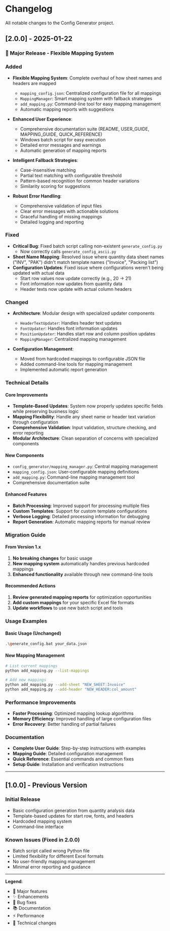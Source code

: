 # Changelog

All notable changes to the Config Generator project.

## [2.0.0] - 2025-01-22

### 🎉 Major Release - Flexible Mapping System

### Added
- **Flexible Mapping System**: Complete overhaul of how sheet names and headers are mapped
  - `mapping_config.json`: Centralized configuration file for all mappings
  - `MappingManager`: Smart mapping system with fallback strategies
  - `add_mapping.py`: Command-line tool for easy mapping management
  - Automatic mapping reports with suggestions

- **Enhanced User Experience**:
  - Comprehensive documentation suite (README, USER_GUIDE, MAPPING_GUIDE, QUICK_REFERENCE)
  - Windows batch script for easy execution
  - Detailed error messages and warnings
  - Automatic generation of mapping reports

- **Intelligent Fallback Strategies**:
  - Case-insensitive matching
  - Partial text matching with configurable threshold
  - Pattern-based recognition for common header variations
  - Similarity scoring for suggestions

- **Robust Error Handling**:
  - Comprehensive validation of input files
  - Clear error messages with actionable solutions
  - Graceful handling of missing mappings
  - Detailed logging and reporting

### Fixed
- **Critical Bug**: Fixed batch script calling non-existent `generate_config.py`
  - Now correctly calls `generate_config_ascii.py`
- **Sheet Name Mapping**: Resolved issue where quantity data sheet names ("INV", "PAK") didn't match template names ("Invoice", "Packing list")
- **Configuration Updates**: Fixed issue where configurations weren't being updated with actual data
  - Start row values now update correctly (e.g., 20 → 21)
  - Font information now updates from quantity data
  - Header texts now update with actual column headers

### Changed
- **Architecture**: Modular design with specialized updater components
  - `HeaderTextUpdater`: Handles header text updates
  - `FontUpdater`: Handles font information updates  
  - `PositionUpdater`: Handles start row and column position updates
  - `MappingManager`: Centralized mapping management

- **Configuration Management**: 
  - Moved from hardcoded mappings to configurable JSON file
  - Added command-line tools for mapping management
  - Implemented automatic report generation

### Technical Details

#### Core Improvements
- **Template-Based Updates**: System now properly updates specific fields while preserving business logic
- **Mapping Flexibility**: Handle any sheet name or header text variation through configuration
- **Comprehensive Validation**: Input validation, structure checking, and error reporting
- **Modular Architecture**: Clean separation of concerns with specialized components

#### New Components
- `config_generator/mapping_manager.py`: Central mapping management
- `mapping_config.json`: User-configurable mapping definitions
- `add_mapping.py`: Command-line mapping management tool
- Comprehensive documentation suite

#### Enhanced Features
- **Batch Processing**: Improved support for processing multiple files
- **Custom Templates**: Support for custom template configurations
- **Verbose Logging**: Detailed processing information for debugging
- **Report Generation**: Automatic mapping reports for manual review

### Migration Guide

#### From Version 1.x
1. **No breaking changes** for basic usage
2. **New mapping system** automatically handles previous hardcoded mappings
3. **Enhanced functionality** available through new command-line tools

#### Recommended Actions
1. **Review generated mapping reports** for optimization opportunities
2. **Add custom mappings** for your specific Excel file formats
3. **Update workflows** to use new batch script and tools

### Usage Examples

#### Basic Usage (Unchanged)
```bash
.\generate_config.bat your_data.json
```

#### New Mapping Management
```bash
# List current mappings
python add_mapping.py --list-mappings

# Add new mappings
python add_mapping.py --add-sheet "NEW_SHEET:Invoice"
python add_mapping.py --add-header "NEW_HEADER:col_amount"
```

### Performance Improvements
- **Faster Processing**: Optimized mapping lookup algorithms
- **Memory Efficiency**: Improved handling of large configuration files
- **Error Recovery**: Better handling of partial failures

### Documentation
- **Complete User Guide**: Step-by-step instructions with examples
- **Mapping Guide**: Detailed configuration management
- **Quick Reference**: Essential commands and common fixes
- **Setup Guide**: Installation and verification instructions

---

## [1.0.0] - Previous Version

### Initial Release
- Basic configuration generation from quantity analysis data
- Template-based updates for start row, fonts, and headers
- Hardcoded mapping system
- Command-line interface

### Known Issues (Fixed in 2.0.0)
- Batch script called wrong Python file
- Limited flexibility for different Excel formats
- No user-friendly mapping management
- Minimal error reporting and guidance

---

**Legend**:
- 🎉 Major features
- ✨ Enhancements  
- 🐛 Bug fixes
- 📚 Documentation
- ⚡ Performance
- 🔧 Technical changes